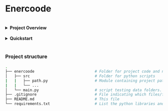 # Enercoode

<br/>

<details><summary> <b> Project Overview </b> </summary>
<p>



</p>
</details>

<br/>

<details> <summary> <b> Quickstart </b> </summary>
<p>

To copy this project, you need to clone the git repository on your computer.

The python requirements are written in `./requirements.txt`

**Locally**

To create the virtual environment, follow the steps below:

**0.** Start by checking that you are not currently in a virtual environment, to do so, you can run the command below:
```bash
PS C:\Users\...\enercoode> py -m pip -V
pip *.*.* from C:\Users\...\AppData\Local\Programs\Python\Python3*\lib\site-packages\pip (python 3.*)
```
which should indicate the python distribution installed locally (to exit from a venv, just run the command `deactivate`)

**1.** Create the environment and activate it with the following commands:
```bash
PS C:\Users\...\enercoode> py -m venv .venv
PS C:\Users\...\enercoode> & .\.venv\Scripts\Activate.ps1
```

**2.** You can then install the required versions of the libraries by running
```bash
(.venv) PS C:\Users\...\enercoode> py -m pip install -r requirements.txt
```
</p>
</details>

<br/>

### Project structure

```bash
.
├── enercoode                           # Folder for project code and notebooks
│   ├── src                             # Folder for python scripts
|   |   ├── path.py                     # Module containing project path variables
|   |   └── ...
│   └── main.py                         # script testing data folders.
├── .gitignore                          # File indicating which files/folder git must ignore (do not change/remove)
├── README.md                           # This file
└── requirements.txt                    # List the python libraries and versions to run the scripts.
```